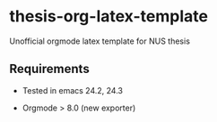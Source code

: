 thesis-org-latex-template
=========================

Unofficial orgmode latex template for NUS thesis

## Requirements

-   Tested in emacs 24.2, 24.3

-   Orgmode > 8.0 (new exporter)
